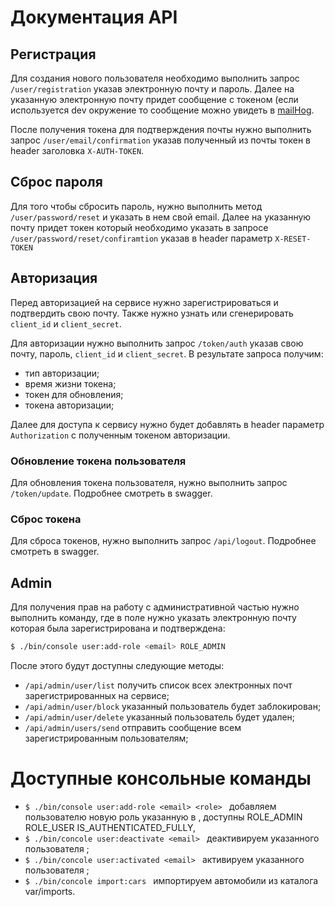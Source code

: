 # Документация API

## Регистрация

Для создания нового пользователя необходимо выполнить запрос ```/user/registration``` указав электронную почту и пароль. 
Далее на указанную электронную почту придет сообщение с токеном (если используется dev окружение то сообщение можно увидеть в [mailHog](localhost:8025).

После получения токена для подтверждения почты нужно выполнить запрос ```/user/email/confirmation``` указав полученный из почты токен в header заголовка ```X-AUTH-TOKEN```.

## Сброс пароля

Для того чтобы сбросить пароль, нужно выполнить метод ```/user/password/reset``` и указать в нем свой email.
Далее на указанную почту придет токен который необходимо указать в запросе ```/user/password/reset/confiramtion``` указав в header параметр ```X-RESET-TOKEN```

## Авторизация

Перед авторизацией на сервисе нужно зарегистрироваться и подтвердить свою почту. Также нужно узнать или сгенерировать ```client_id``` и ```client_secret```.

Для авторизации нужно выполнить запрос ```/token/auth``` указав свою почту, пароль, ```client_id``` и ```client_secret```.
В результате запроса получим: 
 * тип авторизации;
 * время жизни токена; 
 * токен для обновления;
 * токена авторизации;

Далее для доступа к сервису нужно будет добавлять в header параметр ```Authorization``` с полученным токеном авторизации.

### Обновление токена пользователя 

Для обновления токена пользователя, нужно выполнить запрос ```/token/update```. Подробнее смотреть в swagger.

### Сброс токена

Для сброса токенов, нужно выполнить запрос ```/api/logout```. Подробнее смотреть в swagger.

## Admin

Для получения прав на работу с административной частью нужно выполнить команду, где в поле <email> нужно указать электронную почту которая была зарегистрирована и подтверждена:
```bash
$ ./bin/console user:add-role <email> ROLE_ADMIN
```

После этого будут доступны следующие методы:
 * ```/api/admin/user/list``` получить список всех электронных почт зарегистрированных на сервисе;
 * ```/api/admin/user/block``` указанный пользователь будет заблокирован;
 * ```/api/admin/user/delete``` указанный пользователь будет удален;
 * ```/api/admin/users/send``` отправить сообщение всем зарегистрированным пользователям;

# Доступные консольные команды
 * ```$ ./bin/console user:add-role <email> <role> ``` добавляем пользователю <email> новую роль указанную в <role>, доступны ROLE_ADMIN ROLE_USER IS_AUTHENTICATED_FULLY, 
 * ```$ ./bin/concole user:deactivate <email> ``` деактивируем указанного пользователя <email>;
 * ```$ ./bin/concole user:activated <email> ``` активируем указанного пользователя <email>;
 * ```$ ./bin/concole import:cars ``` импортируем автомобили из каталога var/imports.
